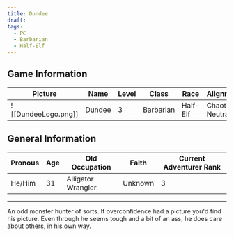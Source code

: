 ```yaml
---
title: Dundee
draft: 
tags:
  - PC
  - Barbarian
  - Half-Elf
---
```

## Game Information

| Picture             |  Name  | Level | Class     | Race     | Alignment       | Status |
| ------------------- | :----: | ----- | --------- | -------- | --------------- | :----: |
| ![[DundeeLogo.png]] | Dundee | 3     | Barbarian | Half-Elf | Chaotic Neutral | Alive  |

## General Information

| Pronous | Age | Old Occupation     | Faith   | Current Adventurer Rank |
| ------- | --- | ------------------ | ------- | ----------------------- |
| He/Him  | 31  | Alligator Wrangler | Unknown | 3                       |
___

An odd monster hunter of sorts. If overconfidence had a picture you'd find his picture. Even through he seems tough and a bit of an ass, he does care about others, in his own way.